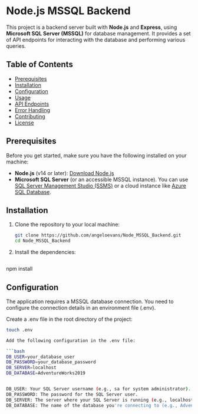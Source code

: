 # Node.js MSSQL Backend

This project is a backend server built with **Node.js** and **Express**, using **Microsoft SQL Server (MSSQL)** for database management. It provides a set of API endpoints for interacting with the database and performing various queries.

## Table of Contents
- [Prerequisites](#prerequisites)
- [Installation](#installation)
- [Configuration](#configuration)
- [Usage](#usage)
- [API Endpoints](#api-endpoints)
- [Error Handling](#error-handling)
- [Contributing](#contributing)
- [License](#license)

## Prerequisites

Before you get started, make sure you have the following installed on your machine:

- **Node.js** (v14 or later): [Download Node.js](https://nodejs.org/)
- **Microsoft SQL Server** (or an accessible MSSQL instance). You can use [SQL Server Management Studio (SSMS)](https://aka.ms/ssmsfullsetup) or a cloud instance like [Azure SQL Database](https://azure.microsoft.com/en-us/services/sql-database/).

## Installation

1. Clone the repository to your local machine:

   ```bash
   git clone https://github.com/angeloevans/Node_MSSQL_Backend.git
   cd Node_MSSQL_Backend
   
2. Install the dependencies:

   ```bash
  npm install


## Configuration
The application requires a MSSQL database connection. You need to configure the connection details in an environment file (.env).

Create a .env file in the root directory of the project:

 ```bash
touch .env

Add the following configuration in the .env file:

 ```bash
DB_USER=your_database_user
DB_PASSWORD=your_database_password
DB_SERVER=localhost
DB_DATABASE=AdventureWorks2019


DB_USER: Your SQL Server username (e.g., sa for system administrator).
DB_PASSWORD: The password for the SQL Server user.
DB_SERVER: The server where your SQL Server is running (e.g., localhost or an IP address or a cloud address like your-server.database.windows.net).
DB_DATABASE: The name of the database you're connecting to (e.g., AdventureWorks2019).
